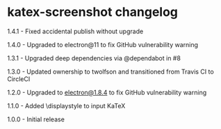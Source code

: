 # katex-screenshot changelog
1.4.1 - Fixed accidental publish without upgrade

1.4.0 - Upgraded to electron@11 to fix GitHub vulnerability warning

1.3.1 - Upgraded deep dependencies via @dependabot in #8

1.3.0 - Updated ownership to twolfson and transitioned from Travis CI to CircleCI

1.2.0 - Upgraded to electron@1.8.4 to fix GitHub vulnerability warning

1.1.0 - Added \displaystyle to input KaTeX

1.0.0 - Initial release
